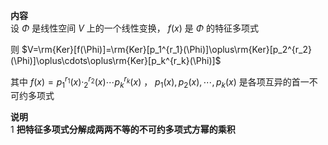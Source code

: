**内容**  
设 $\Phi$ 是线性空间 $V$ 上的一个线性变换， $f(x)$ 是 $\Phi$ 的特征多项式  
  
则 $V=\rm{Ker}[f(\Phi)]=\rm{Ker}[p_1^{r_1}(\Phi)]\oplus\rm{Ker}[p_2^{r_2}(\Phi)]\oplus\cdots\oplus\rm{Ker}[p_k^{r_k}(\Phi)]$  
  
其中 $f(x)=p_1^{r_1}(x)\cdotp_2^{r_2}(x)\cdots p_k^{r_k}(x)$ ， $p_1(x),p_2(x),\cdots,p_k(x)$ 是各项互异的首一不可约多项式  
  
**说明**  
1 **把特征多项式分解成两两不等的不可约多项式方幂的乘积**  
